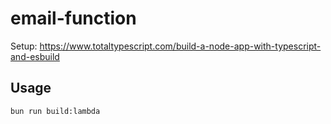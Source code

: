 # email-function

Setup: <https://www.totaltypescript.com/build-a-node-app-with-typescript-and-esbuild>

## Usage

```sh
bun run build:lambda
```
